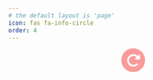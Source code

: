 ```yaml
---
# the default layout is 'page'
icon: fas fa-info-circle
order: 4
---
```


<style>
  #random-quote .quote-profile {
    font-size: 12px;
    opacity: 0.6;
  }

  #reload-button-wrap {
    display: flex;
    align-items: center;
    justify-content: center;
  }
  
  #reload-button-wrap #reload-button {
    display: flex;
    align-items: center;
    justify-content: center;
    width: 48px;
    height: 48px;
    border-radius: 24px;
    border: none;
    cursor: pointer;
    background-color: #F90909;
    opacity: 0.4;
  }

  #reload-button-wrap #reload-button:hover {
    opacity: 1;
  }

  #reload-button-wrap .ico-reload {
    width: 80%;
    height: 80%;
    fill: #fff;
  }

  #reload-button-wrap .rotate {
    transition: transform 1s ease-in-out;
  }

  #reload-button-wrap .rotate.active {
    transform: rotate(360deg);
  }
</style>

<div id="random-quote" class="prompt-tip"></div>
<div id="reload-button-wrap">
  <button id="reload-button">
    <svg class="ico-reload rotate" xmlns="http://www.w3.org/2000/svg" viewBox="0 0 512 512"><!--!Font Awesome Free 6.7.2 by @fontawesome - https://fontawesome.com License - https://fontawesome.com/license/free Copyright 2025 Fonticons, Inc.--><path d="M463.5 224l8.5 0c13.3 0 24-10.7 24-24l0-128c0-9.7-5.8-18.5-14.8-22.2s-19.3-1.7-26.2 5.2L413.4 96.6c-87.6-86.5-228.7-86.2-315.8 1c-87.5 87.5-87.5 229.3 0 316.8s229.3 87.5 316.8 0c12.5-12.5 12.5-32.8 0-45.3s-32.8-12.5-45.3 0c-62.5 62.5-163.8 62.5-226.3 0s-62.5-163.8 0-226.3c62.2-62.2 162.7-62.5 225.3-1L327 183c-6.9 6.9-8.9 17.2-5.2 26.2s12.5 14.8 22.2 14.8l119.5 0z"/></svg>
  </button>
</div>

<script>
  const quoteElement = document.getElementById('random-quote');
  const reloadButton = document.getElementById('reload-button');

  function displayRandomQuote() {
    const reloadIcon = document.querySelector('.ico-reload');
    reloadIcon.classList.toggle('active');

    fetch('https://korean-quotes-api.vercel.app/api', {
      method: "GET",
      headers: {
        "Content-Type": "application/json",
      },
      cache: "no-store",
    })
      .then(response => {
        if (!response.ok) {
          throw new Error(`HTTP error! status: ${response.status}`);
        }
        return response.json();
      })
      .then(data => {
        const author = data.author;
        const profile = data.profile;
        const content = data.content;
        quoteElement.innerHTML = `<blockquote class="prompt-tip">"${content}"<br>— ${author}${profile && `<br><span class="quote-profile">${profile}</span>`}</blockquote>`;
      })
      .catch(error => {
        console.error('API 호출 오류:', error);
        quoteElement.innerHTML = '<blockquote class="prompt-tip">감자에 싹이 나서 잎이 나면 묵찌바가 가능하다.<br>— Nine</blockquote>';
      });
  }

  displayRandomQuote();

  reloadButton.addEventListener('click', displayRandomQuote);
</script>
